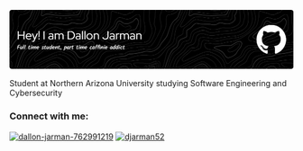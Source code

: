 [![Header](./assets/github-header-image.png)](https://dallonjarman.com)

<p>Student at Northern Arizona University studying Software Engineering and Cybersecurity</p>

<h3 align="left">Connect with me:</h3>
<p align="left">
<a href="https://linkedin.com/in/dallon-jarman-762991219" target="blank"><img align="center" src="https://raw.githubusercontent.com/rahuldkjain/github-profile-readme-generator/master/src/images/icons/Social/linked-in-alt.svg" alt="dallon-jarman-762991219" height="30" width="40" /></a>
<a href="https://instagram.com/djarman52" target="blank"><img align="center" src="https://raw.githubusercontent.com/rahuldkjain/github-profile-readme-generator/master/src/images/icons/Social/instagram.svg" alt="djarman52" height="30" width="40" /></a>
</p>

<!--
**dallonjarman/dallonjarman** is a ✨ _special_ ✨ repository because its `README.md` (this file) appears on your GitHub profile.

Here are some ideas to get you started:

- 🔭 I’m currently working on ...
- 🌱 I’m currently learning ...
- 👯 I’m looking to collaborate on ...
- 🤔 I’m looking for help with ...
- 💬 Ask me about ...
- 📫 How to reach me: ...
- 😄 Pronouns: ...
- ⚡ Fun fact: ...
-->
